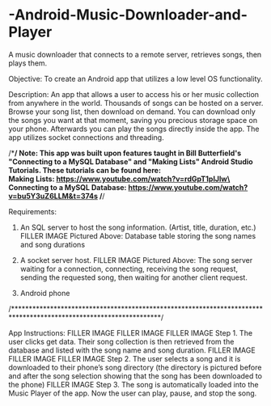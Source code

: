# -Android-Music-Downloader-and-Player
A music downloader that connects to a remote server, retrieves songs, then plays them.

Objective: To create an Android app that utilizes a low level OS functionality.

Description:  An app that allows a user to access his or her music collection from anywhere in the world. Thousands of songs can be hosted on a server. Browse your song list, then download on demand. You can download only the songs you want at that moment, saving you precious storage space on your phone. Afterwards you can play the songs directly inside the app. The app utilizes socket connections and threading.

/*********************/
Note: This app was built upon features taught in Bill Butterfield's "Connecting to a MySQL Database" and "Making Lists" Android Studio Tutorials. These tutorials can be found here:\
Making Lists: https://www.youtube.com/watch?v=rdGpT1pIJlw\
Connecting to a MySQL Database: https://www.youtube.com/watch?v=bu5Y3uZ6LLM&t=374s
/********************/

Requirements: 
  1. An SQL server to host the song information. (Artist, title, duration, etc.)
  FILLER IMAGE
  Pictured Above: Database table storing the song names and song durations 
  
  2. A socket server host.
  FILLER IMAGE
  Pictured Above: The song server waiting for a connection, connecting, receiving the song request, sending the requested song, then waiting for another client request. 
  
  3. Android phone
  
  /******************************************************************************************************************/
 
App Instructions:
FILLER IMAGE
FILLER IMAGE
FILLER IMAGE
Step 1. The user clicks get data. Their song collection is then retrieved from the database and listed with the song name and song duration. 
FILLER IMAGE
FILLER IMAGE
FILLER IMAGE
Step 2. The user selects a song and it is downloaded to their phone’s song directory (the directory is pictured before and after the song selection showing that the song has been downloaded to the phone) 
FILLER IMAGE
Step 3. The song is automatically loaded into the Music Player of the app. Now the user can play, pause, and stop the song.
